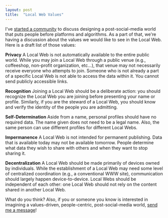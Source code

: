 ```yaml
---
layout: post
title:  "Local Web Values"
---
```


I've [started a community](https://blog.jlleblanc.com/help-build-the-local-web) to discuss designing a post-social-media world that puts people before platforms and algorithms. As a part of that, we're having a discussion about the values we would like to see in the Local Web. Here is a draft list of those values:

**Privacy**
A Local Web is not automatically available to the entire public world. While you may join a Local Web through a public venue (e.g., coffeeshop, non-profit organization, etc...), that venue may not necessarily receive everyone who attempts to join. Someone who is not already a part of a specific Local Web is not able to access the data within it. You cannot send publicly accessible links.

**Recognition**
Joining a Local Web should be a deliberate action: you should recognize the Local Web you are joining before presenting your name or profile. Similarly, if you are the steward of a Local Web, you should know and verify the identity of the people you are admitting.

**Self-Determination**
Aside from a name, personal profiles should have no required data. The name given does not need to be a legal name. Also, the same person can use different profiles for different Local Webs.

**Impermanence**
A Local Web is not intended for permanent publishing. Data that is available today may not be available tomorrow. People determine what data they wish to share with others and when they want to stop sharing it.

**Decentralization**
A Local Web should be made primarily of devices owned by individuals. While the establishment of a Local Web may need some level of centralized coordination (e.g., a conventional WWW site), communication should largely happen device-to-device. Local Webs should be independent of each other: one Local Web should not rely on the content shared in another Local Web.

What do you think? Also, if you or someone you know is interested in imagining a values-driven, people-centric, post-social-media world, [send me a message](mailto:contact@jlleblanc.com?subject=Interested%20in%20building%20the%20Local%20Web)!